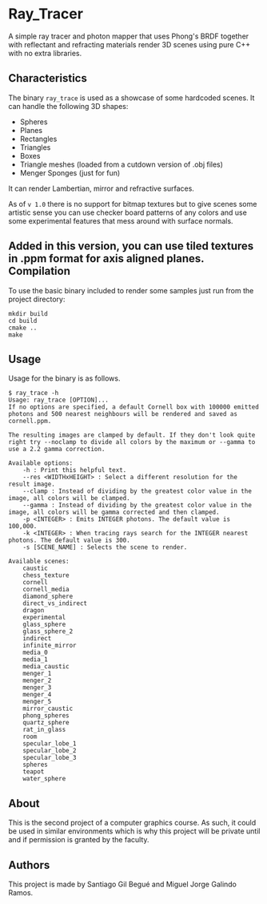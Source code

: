 Ray_Tracer
=============
A simple ray tracer and photon mapper that uses Phong's BRDF together with reflectant and refracting materials render 3D scenes using pure C++ with no extra libraries.

Characteristics
------------
The binary `ray_trace` is used as a showcase of some hardcoded scenes. It can handle the following 3D shapes:

* Spheres
* Planes
* Rectangles
* Triangles
* Boxes
* Triangle meshes (loaded from a cutdown version of .obj files)
* Menger Sponges (just for fun)

It can render Lambertian, mirror and refractive surfaces.

As of `v 1.0` there is no support for bitmap textures but to give scenes some artistic sense you can use checker board patterns of any colors and use some experimental features that mess around with surface normals.

Added in this version, you can use tiled textures in .ppm format for axis aligned planes.
Compilation
-------------
To use the basic binary included to render some samples just run from the project directory:

```
mkdir build
cd build
cmake ..
make
```

Usage
-------------
Usage for the binary is as follows.
```
$ ray_trace -h
Usage: ray_trace [OPTION]...
If no options are specified, a default Cornell box with 100000 emitted photons and 500 nearest neighbours will be rendered and saved as cornell.ppm.

The resulting images are clamped by default. If they don't look quite right try --noclamp to divide all colors by the maximum or --gamma to use a 2.2 gamma correction.

Available options:
	-h : Print this helpful text.
	--res <WIDTHxHEIGHT> : Select a different resolution for the result image.
	--clamp : Instead of dividing by the greatest color value in the image, all colors will be clamped.
	--gamma : Instead of dividing by the greatest color value in the image, all colors will be gamma corrected and then clamped.
	-p <INTEGER> : Emits INTEGER photons. The default value is 100,000.
	-k <INTEGER> : When tracing rays search for the INTEGER nearest photons. The default value is 300.
	-s [SCENE_NAME] : Selects the scene to render.

Available scenes:
	caustic
	chess_texture
	cornell
	cornell_media
	diamond_sphere
	direct_vs_indirect
	dragon
	experimental
	glass_sphere
	glass_sphere_2
	indirect
	infinite_mirror
	media_0
	media_1
	media_caustic
	menger_1
	menger_2
	menger_3
	menger_4
	menger_5
	mirror_caustic
	phong_spheres
	quartz_sphere
	rat_in_glass
	room
	specular_lobe_1
	specular_lobe_2
	specular_lobe_3
	spheres
	teapot
	water_sphere
```

About
-------------
This is the second project of a computer graphics course. As such, it could be used in similar environments which is why this project will be private until and if permission is granted by the faculty.

Authors
-------------
This project is made by Santiago Gil Begué and Miguel Jorge Galindo Ramos.
